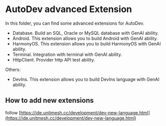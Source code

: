 # AutoDev advanced Extension

In this folder, you can find some advanced extensions for AutoDev.

- Database. Build an SQL, Oracle or MySQL database with GenAI ability.
- Android. This extension allows you to build Android with GenAI ability.
- HarmonyOS. This extension allows you to build HarmonyOS with GenAI ability.
- Terminal. Integration with terminal with GenAI ability.
- HttpClient. Provider http API test ability.

Others:

- DevIns. This extension allows you to build DevIns language with GenAI ability.

## How to add new extensions

follow [https://ide.unitmesh.cc/development/dev-new-language.html](https://ide.unitmesh.cc/development/dev-new-language.html)
